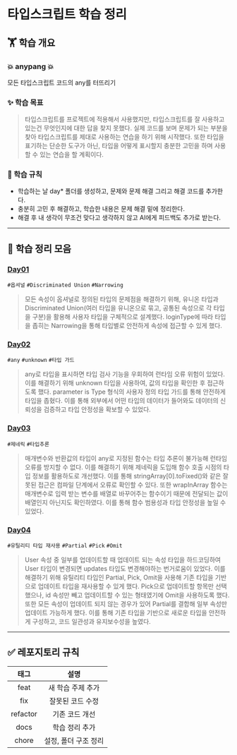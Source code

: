 # 타입스크립트 학습 정리

## 🏋️ 학습 개요

### 💥 anypang 💥
모든 타입스크립트 코드의 any를 터뜨리기

### ✨ 학습 목표
> 타입스크립트를 프로젝트에 적용해서 사용했지만, 타입스크립트를 잘 사용하고 있는건 무엇인지에 대한 답을 찾지 못했다. 실제 코드를 보며 문제가 되는 부분을 찾아 타입스크립트를 제대로 사용하는 연습을 하기 위해 시작했다. 또한 타입을 표기하는 단순한 도구가 아닌, 타입을 어떻게 표시할지 충분한 고민을 하며 사용할 수 있는 연습을 할 계획이다.

### 📍 학습 규칙
- 학습하는 날 day* 폴더를 생성하고, 문제와 문제 해결 그리고 해결 코드를 추가한다.
- 충분히 고민 후 해결하고, 학습한 내용은 문제 해결 밑에 정리한다.
- 해결 후 내 생각이 무조건 맞다고 생각하지 않고 AI에게 피드백도 추가로 받는다.

---

## 🔖 학습 정리 모음

### [Day01](./day01/solution.md)
`#옵셔널` `#Discriminated Union` `#Narrowing`
> 모든 속성이 옵셔널로 정의된 타입의 문제점을 해결하기 위해, 유니온 타입과 Discriminated Union(여러 타입을 유니온으로 묶고, 공통된 속성으로 각 타입을 구분)을 활용해 사용자 타입을 구체적으로 설계했다. loginType에 따라 타입을 좁히는 Narrowing을 통해 타입별로 안전하게 속성에 접근할 수 있게 했다.

### [Day02](./day02/solution.md)
`#any` `#unknown` `#타입 가드`
> any로 타입을 표시하면 타입 검사 기능을 우회하여 런타임 오류 위험이 있었다. 이를 해결하기 위해 unknown 타입을 사용하여, 값의 타입을 확인한 후 접근하도록 했다. parameter is Type 형식의 사용자 정의 타입 가드를 통해 안전하게 타입을 좁혔다. 이를 통해 외부에서 어떤 타입의 데이터가 들어와도 데이터의 신뢰성을 검증하고 타입 안정성을 확보할 수 있었다.

### [Day03](./day03/solution.md)
`#제네릭` `#타입추론`
> 매개변수와 반환값의 타입이 any로 지정된 함수는 타입 추론이 불가능해 런타임 오류를 방지할 수 없다. 이를 해결하기 위해 제네릭을 도입해 함수 호출 시점의 타입 정보를 활용하도로 개선했다. 이를 통해 stringArray[0].toFixed()와 같은 잘못된 접근은 컴파일 단계에서 오류로 확인할 수 있다. 또한 wrapInArray 함수는 매개변수로 입력 받는 변수를 배열로 바꾸어주는 함수이기 때문에 전달되는 값이 배열인지 아닌지도 확인하였다. 이를 통해 함수 범용성과 타입 안정성을 높일 수 있었다. 

### [Day04](.//day04/solution.md)
`#유틸리티 타입 재사용` `#Partial` `#Pick` `#Omit`
> User 속성 중 일부를 업데이트할 때 업데이트 되는 속성 타입을 하드코딩하여 User 타입이 변경되면 updates 타입도 변경해야하는 번거로움이 있었다. 이를 해결하기 위해 유틸리티 타입인 Partial, Pick, Omit을 사용해 기존 타입을 기반으로 업데이트 타입을 재사용할 수 있게 했다. Pick으로 업데이트할 항목만 선택했으나, id 속성만 빼고 업데이트할 수 있는 형태였기에 Omit을 사용하도록 했다. 또한 모든 속성이 업데이트 되지 않는 경우가 있어 Partial를 결합해 일부 속성만 업데이트 가능하게 했다. 이를 통해 기존 타입을 기반으로 새로운 타입을 안전하게 구성하고, 코드 일관성과 유지보수성을 높였다.

---

## ✅ 레포지토리 규칙

|태그|설명|
|:-:|:-:|
|feat|새 학습 주제 추가|
|fix|잘못된 코드 수정|
|refactor|기존 코드 개선|
|docs|학습 정리 추가|
|chore|설정, 폴더 구조 정리|